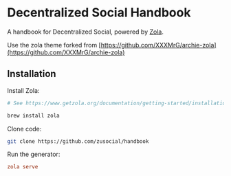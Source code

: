 # Decentralized Social Handbook

A handbook for Decentralized Social, powered by [Zola](https://www.getzola.org/).

Use the zola theme forked from [https://github.com/XXXMrG/archie-zola](https://github.com/XXXMrG/archie-zola)


## Installation

Install Zola:

```bash
# See https://www.getzola.org/documentation/getting-started/installation/

brew install zola
```

Clone code:

```bash
git clone https://github.com/zusocial/handbook
```

Run the generator:
```toml
zola serve
```
